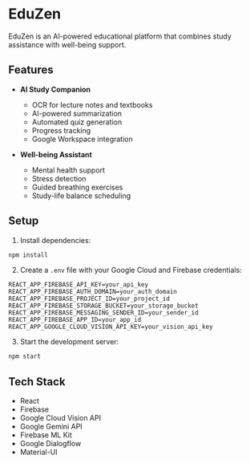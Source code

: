 # EduZen

EduZen is an AI-powered educational platform that combines study assistance with well-being support.

## Features

- **AI Study Companion**
  - OCR for lecture notes and textbooks
  - AI-powered summarization
  - Automated quiz generation
  - Progress tracking
  - Google Workspace integration

- **Well-being Assistant**
  - Mental health support
  - Stress detection
  - Guided breathing exercises
  - Study-life balance scheduling

## Setup

1. Install dependencies:
```bash
npm install
```

2. Create a `.env` file with your Google Cloud and Firebase credentials:
```
REACT_APP_FIREBASE_API_KEY=your_api_key
REACT_APP_FIREBASE_AUTH_DOMAIN=your_auth_domain
REACT_APP_FIREBASE_PROJECT_ID=your_project_id
REACT_APP_FIREBASE_STORAGE_BUCKET=your_storage_bucket
REACT_APP_FIREBASE_MESSAGING_SENDER_ID=your_sender_id
REACT_APP_FIREBASE_APP_ID=your_app_id
REACT_APP_GOOGLE_CLOUD_VISION_API_KEY=your_vision_api_key
```

3. Start the development server:
```bash
npm start
```

## Tech Stack

- React
- Firebase
- Google Cloud Vision API
- Google Gemini API
- Firebase ML Kit
- Google Dialogflow
- Material-UI
